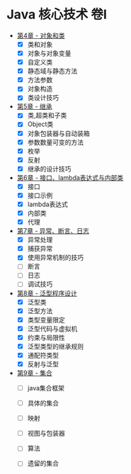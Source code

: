 # Java 核心技术 卷I

+ [第4章 - 对象和类](https://github.com/27392/java-notes/tree/master/src/main/java/cn/haohaoli/book/core/base/chapter4)
    - [x] 类和对象
    - [x] 对象与对象变量
    - [x] 自定义类
    - [x] 静态域与静态方法
    - [x] 方法参数
    - [x] 对象构造
    - [x] 类设计技巧
+ [第5章 - 继承](https://github.com/27392/java-notes/tree/master/src/main/java/cn/haohaoli/book/core/base/chapter5)
    - [x] 类,超类和子类
    - [x] Object类
    - [x] 对象包装器与自动装箱
    - [x] 参数数量可变的方法
    - [x] 枚举
    - [x] 反射
    - [x] 继承的设计技巧
+ [第6章 - 接口、lambda表达式与内部类](https://github.com/27392/java-notes/tree/master/src/main/java/cn/haohaoli/book/core/base/chapter6)
    - [x] 接口
    - [x] 接口示例
    - [x] lambda表达式
    - [x] 内部类
    - [x] 代理
+ [第7章 - 异常、断言、日志](https://github.com/27392/java-notes/tree/master/src/main/java/cn/haohaoli/book/core/base/chapter7)
    - [x] 异常处理
    - [x] 捕获异常
    - [x] 使用异常机制的技巧
    - [ ] 断言
    - [ ] 日志
    - [ ] 调试技巧
+ [第8章 - 泛型程序设计](https://github.com/27392/java-notes/tree/master/src/main/java/cn/haohaoli/book/core/base/chapter8)
    - [x] 泛型类
    - [x] 泛型方法
    - [x] 类型变量限定
    - [x] 泛型代码与虚拟机
    - [x] 约束与局限性
    - [x] 泛型类型的继承规则
    - [x] 通配符类型
    - [x] 反射与泛型
+ [第9章 - 集合](https://github.com/27392/java-notes/tree/master/src/main/java/cn/haohaoli/book/core/base/chapter9)
    - [ ] java集合框架
    - [ ] 具体的集合
    - [ ] 映射
    - [ ] 视图与包装器
    - [ ] 算法
    - [ ] 遗留的集合
    